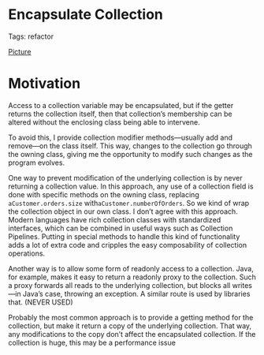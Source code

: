 # Encapsulate Collection

Tags: refactor

[Picture](img.png)

# Motivation

Access to a collection variable may be encapsulated, but if the getter returns the
collection itself, then that collection’s membership can be altered without the enclosing class being able to intervene.

To avoid this, I provide collection modifier methods—usually add and remove—on the class itself. This way, changes to the collection go through the owning class, giving me the opportunity to modify such changes as the program evolves.

One way to prevent modification of the underlying collection is by never returning a collection value. In this approach, any use of a collection field is done with specific methods on the owning class, replacing `aCustomer.orders.size` with`aCustomer.numberOfOrders`. So we kind of wrap the collection object in our own class. I don’t agree with this approach. Modern languages have rich collection classes with standardized interfaces, which can be combined in useful ways such as Collection Pipelines. Putting in special methods to handle this kind of functionality adds a lot of extra code and cripples the easy composability of collection operations.

Another way is to allow some form of readonly access to a collection. Java, for
example, makes it easy to return a readonly proxy to the collection. Such a proxy
forwards all reads to the underlying collection, but blocks all writes—in Java’s case, throwing an exception. A similar route is used by libraries that. (NEVER USED)

Probably the most common approach is to provide a getting method for the collection, but make it return a copy of the underlying collection. That way, any modifications to the copy don’t affect the encapsulated collection. If the
collection is huge, this may be a performance issue